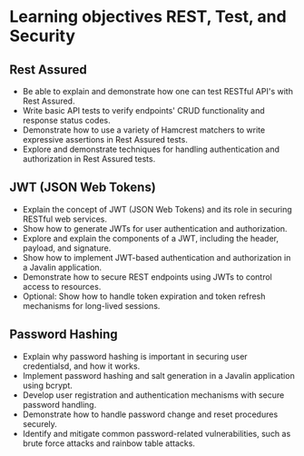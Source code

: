 # Learning objectives REST, Test, and Security

## Rest Assured

- Be able to explain and demonstrate how one can test RESTful API's with Rest Assured.
- Write basic API tests to verify endpoints' CRUD functionality and response status codes.
- Demonstrate how to use a variety of Hamcrest matchers to write expressive assertions in Rest Assured tests.
- Explore and demonstrate techniques for handling authentication and authorization in Rest Assured tests.

## JWT (JSON Web Tokens)

- Explain the concept of JWT (JSON Web Tokens) and its role in securing RESTful web services.
- Show how to generate JWTs for user authentication and authorization.
- Explore and explain the components of a JWT, including the header, payload, and signature.
- Show how to implement JWT-based authentication and authorization in a Javalin application.
- Demonstrate how to secure REST endpoints using JWTs to control access to resources.
- Optional: Show how to handle token expiration and token refresh mechanisms for long-lived sessions.

## Password Hashing

- Explain why password hashing is important in securing user credentialsd, and how it works.
- Implement password hashing and salt generation in a Javalin application using bcrypt.
- Develop user registration and authentication mechanisms with secure password handling.
- Demonstrate how to handle password change and reset procedures securely.
- Identify and mitigate common password-related vulnerabilities, such as brute force attacks 
and rainbow table attacks.
